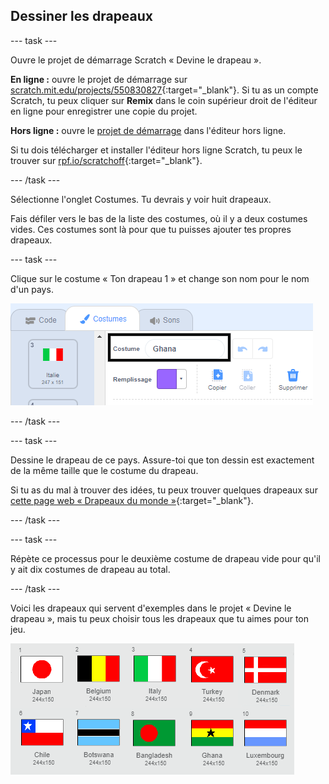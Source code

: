 ## Dessiner les drapeaux

--- task ---

Ouvre le projet de démarrage Scratch « Devine le drapeau ».

**En ligne :** ouvre le projet de démarrage sur [scratch.mit.edu/projects/550830827](https://scratch.mit.edu/projects/550830827){:target="_blank"}. Si tu as un compte Scratch, tu peux cliquer sur **Remix** dans le coin supérieur droit de l'éditeur en ligne pour enregistrer une copie du projet.

**Hors ligne :** ouvre le [projet de démarrage](https://rpf.io/p/fr-FR/guess-the-flag-go) dans l'éditeur hors ligne.

Si tu dois télécharger et installer l'éditeur hors ligne Scratch, tu peux le trouver sur [rpf.io/scratchoff](https://rpf.io/scratchoff){:target="_blank"}.

--- /task ---

Sélectionne l'onglet Costumes. Tu devrais y voir huit drapeaux.

Fais défiler vers le bas de la liste des costumes, où il y a deux costumes vides. Ces costumes sont là pour que tu puisses ajouter tes propres drapeaux.

--- task ---

Clique sur le costume « Ton drapeau 1 » et change son nom pour le nom d'un pays.

![Renommer le costume](images/rename-costume.png)

--- /task ---

--- task ---

Dessine le drapeau de ce pays. Assure-toi que ton dessin est exactement de la même taille que le costume du drapeau.

Si tu as du mal à trouver des idées, tu peux trouver quelques drapeaux sur [cette page web « Drapeaux du monde »](https://www.countries-ofthe-world.com/flags-of-the-world.html){:target="_blank"}.

--- /task ---

--- task ---

Répète ce processus pour le deuxième costume de drapeau vide pour qu'il y ait dix costumes de drapeau au total.

--- /task ---

Voici les drapeaux qui servent d'exemples dans le projet « Devine le drapeau », mais tu peux choisir tous les drapeaux que tu aimes pour ton jeu.

![Tous les costumes du drapeau](images/all-costumes.png)
